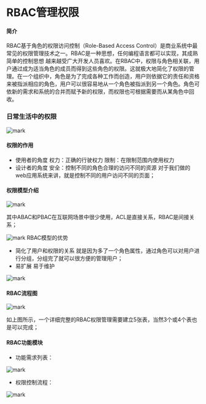 # RBAC管理权限

#### 简介

RBAC基于角色的权限访问控制（Role-Based Access Control）是商业系统中最常见的权限管理技术之一。RBAC是一种思想，任何编程语言都可以实现，其成熟简单的控制思想 越来越受广大开发人员喜欢。在RBAC中，权限与角色相关联，用户通过成为适当角色的成员而得到这些角色的权限。这就极大地简化了权限的管理。在一个组织中，角色是为了完成各种工作而创造，用户则依据它的责任和资格来被指派相应的角色，用户可以很容易地从一个角色被指派到另一个角色。角色可依新的需求和系统的合并而赋予新的权限，而权限也可根据需要而从某角色中回收。

### 日常生活中的权限

![mark](http://www.hhaxmm.cn/blog/20190114/5fomEjXFhV67.png)

#### 权限的作用

- 使用者的角度
  权力：正确的行驶权力
  限制：在限制范围内使用权力
- 设计者的角度
  安全：控制不同的角色合理的访问不同的资源
  对于我们做的web应用系统来讲，就是控制不同的用户访问不同的页面；

#### 权限模型介绍

![mark](http://www.hhaxmm.cn/blog/20190114/rzs7JC0XlXI4.png)

其中ABAC和PBAC在互联网场景中很少使用，ACL是直接关系，RBAC是间接关系；

![mark](http://www.hhaxmm.cn/blog/20190114/BVFzPCdIYyXN.png)
  RBAC模型的优势

- 简化了用户和权限的关系
  就是因为多了一个角色属性，通过角色可以对用户进行分组，分组完了就可以很方便的管理用户；
- 易扩展 易于维护

![mark](http://www.hhaxmm.cn/blog/20190114/zhejRb7v1lcP.png)

#### RBAC流程图

![mark](http://www.hhaxmm.cn/blog/20190114/iqQcLFnmAhgx.png)

如上图所示，一个详细完整的RBAC权限管理需要建立5张表，当然3个或4个表也是可以完成；

#### RBAC功能模块

- 功能需求列表：

![mark](http://www.hhaxmm.cn/blog/20190114/ChAgXWBa8dsz.png)

- 权限控制流程：

![mark](http://www.hhaxmm.cn/blog/20190114/tobL3q1cIzPk.png)





